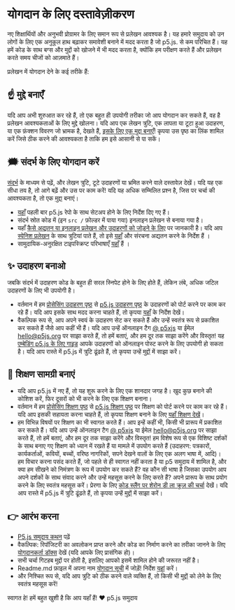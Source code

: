 # योगदान के लिए दस्तावेज़ीकरण

नए शिक्षार्थियों और अनुभवी प्रोग्रामर के लिए समान रूप से प्रलेखन आवश्यक है। यह हमारे समुदाय को उन लोगों के लिए एक अनुकूल हाथ बढ़ाकर समावेशी बनाने में मदद करता है जो p5.js. से कम परिचित हैं। यह हमें कोड के साथ बग्स और मुद्दों को खोजने में भी मदद करता है, क्योंकि हम परीक्षण करते हैं और प्रलेखन करते समय चीजों को आज़माते हैं।

प्रलेखन में योगदान देने के कई तरीके हैं:

## ☝️ मुद्दे बनाएँ
यदि आप अभी शुरुआत कर रहे हैं, तो एक बहुत ही उपयोगी तरीका जो आप योगदान कर सकते हैं, वह है प्रलेखन आवश्यकताओं के लिए मुद्दे खोलना। यदि आप एक लेखन त्रुटि, एक लापता या टूटा हुआ उदाहरण, या एक फ़ंक्शन विवरण जो भ्रामक है, देखते हैं, [इसके लिए एक मुद्दा बनाएँ](https://github.com/processing/p5.js/issues)! कृपया उस पृष्ठ का लिंक शामिल करें जिसे ठीक करने की आवश्यकता है ताकि हम इसे आसानी से पा सकें।

## 🗯 संदर्भ के लिए योगदान करें
[संदर्भ](http://p5js.org/reference/) के माध्यम से पढ़ें, और लेखन त्रुटि, टूटे उदाहरणों या भ्रमित करने वाले दस्तावेज़ देखें। यदि यह एक सीधा तय है, तो आगे बढ़ें और उस पर काम करें! यदि यह अधिक सम्मिलित प्रश्न है, जिस पर चर्चा की आवश्यकता है, तो एक [मुद्दा](https://github.com/processing/p5.js/issues/new) बनाएं।
* [यहाँ](./README.md) पहली बार p5.js रेपो के साथ सेटअप होने के लिए निर्देश दिए गए हैं।
* संदर्भ स्रोत कोड में (इन `src /` फ़ोल्डर में पाया गया) इनलाइन प्रलेखन से बनाया गया है।
* यहाँ [कैसे अद्यतन या इनलाइन प्रलेखन और उदाहरणों को जोड़ने के लिए](./inline_documentation.md) पर जानकारी है।
यदि आप [स्पेनिश प्रलेखन](http://p5js.org/es) के साथ त्रुटियां पाते हैं, तो इसे [यहाँ](https://github.com/processing/p5.js-website#internationalization-i18n) और संरचना अद्यतन करने के निर्देश हैं ।
* सामुदायिक-अनुरक्षित टाइपस्क्रिप्ट परिभाषाएँ [यहाँ](https://github.com/p5-types/p5.ts) हैं ।

## ✨ उदाहरण बनाओ
जबकि संदर्भ में उदाहरण कोड के बहुत ही सरल स्निपेट होने के लिए होते हैं, लेकिन लंबे, अधिक जटिल उदाहरणों के लिए भी उपयोगी है।
* वर्तमान में हम [प्रोसेसिंग उदाहरण पृष्ठ](https://processing.org/examples/) से [p5.js उदाहरण पृष्ठ](http://p5js.org/examples) के उदाहरणों को पोर्ट करने पर काम कर रहे हैं। यदि आप इसके साथ मदद करना चाहते हैं, तो कृपया [यहाँ](https://github.com/processing/p5.js-website/blob/main/contributor_docs/Adding_examples.md) के निर्देश देखें।
* वैकल्पिक रूप से, आप अपने स्वयं के उदाहरण सेट कर सकते हैं और उन्हें स्वतंत्र रूप से प्रकाशित कर सकते हैं जैसे आप कहीं भी हैं। यदि आप उन्हें ऑनलाइन टैग [@ p5xjs](https://twitter.com/p5xjs) या ईमेल [hello@p5js.org](mailto:hello@p5js.org) पर साझा करते हैं, तो हमें बताएं, और हम दूर तक साझा करेंगे और विस्तृत! यह [एम्बेडिंग p5.js के लिए गाइड](https://github.com/processing/p5.js/wiki/Embedding-p5.js) आपके उदाहरणों को ऑनलाइन पोस्ट करने के लिए उपयोगी हो सकता है।
यदि आप रास्ते में p5.js में त्रुटि ढूंढते हैं, तो कृपया उन्हें [मुद्दों](https://github.com/processing/p5.js/issues) में साझा करें।

## 👯 शिक्षण सामग्री बनाएं
* यदि आप p5.js में नए हैं, तो यह शुरू करने के लिए एक शानदार जगह है। खुद कुछ बनाने की कोशिश करें, फिर दूसरों को भी करने के लिए एक शिक्षण बनाना।
* वर्तमान में हम [प्रोसेसिंग शिक्षण पृष्ठ](https://processing.org/tutorials) से [p5.js शिक्षण पृष्ठ](http://p5js.org/learn) पर शिक्षण को पोर्ट करने पर काम कर रहे हैं। यदि आप इसकी सहायता करना चाहते हैं, तो कृपया शिक्षण बनाने के लिए [यहाँ शिक्षण देखें](https://p5js.org/learn/tutorial-guide.html)।
* हम विभिन्न विषयों पर शिक्षण का भी स्वागत करते हैं। आप इन्हें कहीं भी, किसी भी प्रारूप में प्रकाशित कर सकते हैं। यदि आप उन्हें ऑनलाइन टैग [@ p5xjs](https://twitter.com/p5xjs) या ईमेल [hello@p5js.org](mailto:hello@p5js.org) पर साझा करते हैं, तो हमें बताएं, और हम दूर तक साझा करेंगे और विस्तृत! हम विशेष रूप से एक विशिष्ट दर्शकों के साथ बनाए गए शिक्षण को ध्यान में रखते हैं या मामले में उपयोग करते हैं (उदाहरण: पत्रकारों, कार्यकर्ताओं, कवियों, बच्चों, वरिष्ठ नागरिकों, सपने देखने वालों के लिए एक अलग भाषा में, आदि)। हम विचार करना पसंद करते हैं, जो पहले से ही स्वागत नहीं करता है या p5 समुदाय में शामिल है, और क्या हम सीखने को निमंत्रण के रूप में उपयोग कर सकते हैं? वह कौन सी भाषा है जिसका उपयोग आप अपने दर्शकों के साथ संवाद करने और उन्हें महसूस करने के लिए करते हैं? अपने प्रारूप के साथ प्रयोग करने के लिए स्वतंत्र महसूस करें। प्रेरणा के लिए [कोड स्लैंग पर शेरोन डी ला क्रूज़ की चर्चा](https://www.youtube.com/watch?v=CFT6w9NKfCs) देखें।
यदि आप रास्ते में p5.js में त्रुटि ढूंढते हैं, तो कृपया उन्हें [मुद्दों](https://github.com/processing/p5.js/issues) में साझा करें।

## 👉 आरंभ करना
* [P5.js समुदाय कथन](http://p5js.org/community/) पढ़ें
* वैकल्पिक: रिपॉजिटरी का अवलोकन प्राप्त करने और कोड का निर्माण करने का तरीका जानने के लिए [योगदानकर्ता डॉक्स](./README.md) देखें (यदि आपके लिए प्रासंगिक हो)।
* सभी चर्चा गिटहब मुद्दों पर होती है, इसलिए आपको इसमें शामिल होने की जरूरत नहीं है।
* Readme.md फ़ाइल में अपना नाम [योगदान सूची](https://github.com/processing/p5.js#contributors) में जोड़ें! निर्देश [यहां](https://github.com/processing/p5.js/issues/2309) करें।
* और निश्चित रूप से, यदि आप त्रुटि को ठीक करने वाले व्यक्ति हैं, तो किसी भी [मुद्दों](https://github.com/processing/p5.js/issues) को लेने के लिए स्वतंत्र महसूस करें!

स्वागत हे! हमें बहुत खुशी है कि आप यहाँ हैं!
❤️ p5.js समुदाय
